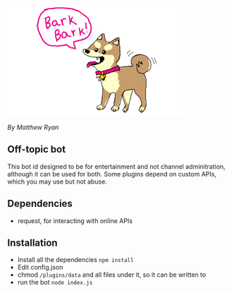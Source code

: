 ![Bark](/barkbark.png?raw=true "Bark!")

*By Matthew Ryan*


## Off-topic bot
This bot id designed to be for entertainment and not channel adminitration, although it can be used for both. Some plugins depend on custom APIs, which you may use but not abuse.

## Dependencies
-   request, for interacting with online APIs

## Installation
-   Install all the dependencies ```npm install```
-   Edit config.json
-   chmod `/plugins/data` and all files under it, so it can be written to
-   run the bot ```node index.js```